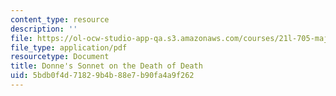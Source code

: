 ```yaml
---
content_type: resource
description: ''
file: https://ol-ocw-studio-app-qa.s3.amazonaws.com/courses/21l-705-major-authors-john-milton-spring-2008/5bdb0f4d71829b4b88e7b90fa4a9f262_MIT21L_705S08_donnes.pdf
file_type: application/pdf
resourcetype: Document
title: Donne's Sonnet on the Death of Death
uid: 5bdb0f4d-7182-9b4b-88e7-b90fa4a9f262
---
```

